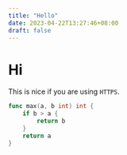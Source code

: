 ```yaml
---
title: "Hello"
date: 2023-04-22T13:27:46+08:00
draft: false
---
```


# Hi

This is nice if you are using `HTTPS`.

```go
func max(a, b int) int {
    if b > a {
        return b
    }
    return a
}
```
